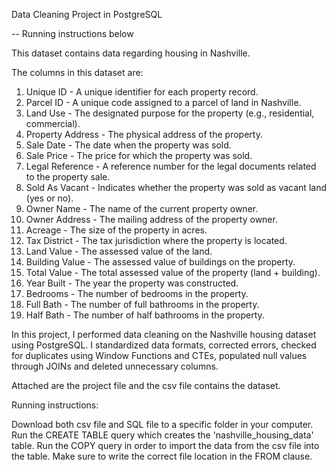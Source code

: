 Data Cleaning Project in PostgreSQL

-- Running instructions below

This dataset contains data regarding housing in Nashville.

The columns in this dataset are:

1. Unique ID - A unique identifier for each property record.
2. Parcel ID - A unique code assigned to a parcel of land in Nashville.
3. Land Use - The designated purpose for the property (e.g., residential, commercial).
4. Property Address - The physical address of the property.
5. Sale Date - The date when the property was sold.
6. Sale Price - The price for which the property was sold.
7. Legal Reference - A reference number for the legal documents related to the property sale.
8. Sold As Vacant - Indicates whether the property was sold as vacant land (yes or no).
9. Owner Name - The name of the current property owner.
10. Owner Address - The mailing address of the property owner.
11. Acreage - The size of the property in acres.
12. Tax District - The tax jurisdiction where the property is located.
13. Land Value - The assessed value of the land.
14. Building Value - The assessed value of buildings on the property.
15. Total Value - The total assessed value of the property (land + building).
16. Year Built - The year the property was constructed.
17. Bedrooms - The number of bedrooms in the property.
18. Full Bath - The number of full bathrooms in the property.
19. Half Bath - The number of half bathrooms in the property.

In this project, I performed data cleaning on the Nashville housing dataset using PostgreSQL. I standardized data formats, corrected errors, checked for duplicates using Window Functions and CTEs, populated null values through JOINs and deleted unnecessary columns.

Attached are the project file and the csv file contains the dataset.

Running instructions:

Download both csv file and SQL file to a specific folder in your computer.
Run the CREATE TABLE query which creates the 'nashville_housing_data' table.
Run the COPY query in order to import the data from the csv file into the table. Make sure to write the correct file location in the FROM clause.
